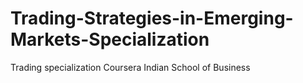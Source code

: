 # Trading-Strategies-in-Emerging-Markets-Specialization
Trading specialization Coursera Indian School of Business
